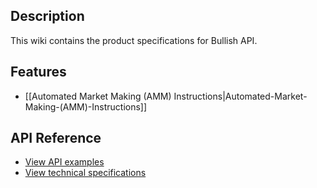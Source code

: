 ## Description
This wiki contains the product specifications for Bullish API.

## Features
- [[Automated Market Making (AMM) Instructions|Automated-Market-Making-(AMM)-Instructions]]

## API Reference
- [View API examples](https://github.com/bullish-exchange/api-examples)
- [View technical specifications](https://api.exchange.bullish.com/docs/api/rest/#overview)


